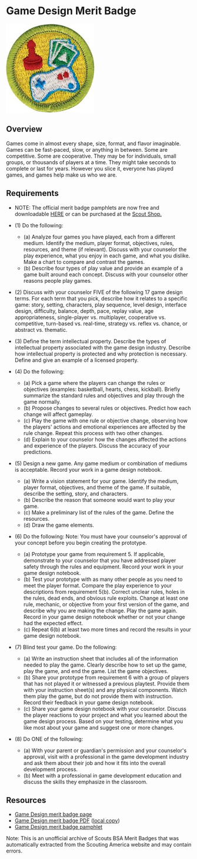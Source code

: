 

# Game Design Merit Badge

![Game Design Merit Badge](images/game-design-merit-badge.jpg)

## Overview



Games come in almost every shape, size, format, and flavor imaginable. Games can be fast-paced, slow, or anything in between. Some are competitive. Some are cooperative. They may be for individuals, small groups, or thousands of players at a time. They might take seconds to complete or last for years. However you slice it, everyone has played games, and games help make us who we are.

## Requirements

* NOTE:  The official merit badge pamphlets are now free and downloadable  [HERE](https://filestore.scouting.org/filestore/Merit_Badge_ReqandRes/Pamphlets/Game%20Design.pdf) or can be purchased at the [Scout Shop.](https://www.scoutshop.org/)
* (1) Do the following:
    * (a) Analyze four games you have played, each from a different medium. Identify the medium, player format, objectives, rules, resources, and theme (if relevant). Discuss with your counselor the play experience, what you enjoy in each game, and what you dislike. Make a chart to compare and contrast the games.
    * (b) Describe four types of play value and provide an example of a game built around each concept. Discuss with your counselor other reasons people play games.


* (2) Discuss with your counselor FIVE of the following 17 game design terms. For each term that you pick, describe how it relates to a specific game: story, setting, characters, play sequence, level design, interface design, difficulty, balance, depth, pace, replay value, age appropriateness, single-player vs. multiplayer, cooperative vs. competitive, turn-based vs. real-time, strategy vs. reflex vs. chance, or abstract vs. thematic.
* (3) Define the term  intellectual property. Describe the types of intellectual property associated with the game design industry. Describe how intellectual property is protected and why protection is necessary. Define and give an example of a licensed property.
* (4) Do the following:
    * (a) Pick a game where the players can change the rules or objectives (examples: basketball, hearts, chess, kickball). Briefly summarize the standard rules and objectives and play through the game normally.
    * (b) Propose changes to several rules or objectives. Predict how each change will affect gameplay.
    * (c) Play the game with one rule or objective change, observing how the players' actions and emotional experiences are affected by the rule change. Repeat this process with two other changes.
    * (d) Explain to your counselor how the changes affected the actions and experience of the players. Discuss the accuracy of your predictions.


* (5) Design a new game. Any game medium or combination of mediums is acceptable. Record your work in a game design notebook.
    * (a) Write a vision statement for your game. Identify the medium, player format, objectives, and theme of the game. If suitable, describe the setting, story, and characters.
    * (b) Describe the reason that someone would want to play your game.
    * (c) Make a preliminary list of the rules of the game. Define the resources.
    * (d) Draw the game elements.


* (6) Do the following: Note: You must have your counselor's approval of your concept before you begin creating the prototype.
    * (a) Prototype your game from requirement 5. If applicable, demonstrate to your counselor that you have addressed player safety through the rules and equipment. Record your work in your game design notebook.
    * (b) Test your prototype with as many other people as you need to meet the player format. Compare the play experience to your descriptions from requirement 5(b). Correct unclear rules, holes in the rules, dead ends, and obvious rule exploits. Change at least one rule, mechanic, or objective from your first version of the game, and describe why you are making the change. Play the game again. Record in your game design notebook whether or not your change had the expected effect.
    * (c) Repeat 6(b) at least two more times and record the results in your game design notebook.


* (7) Blind test your game. Do the following:
    * (a) Write an instruction sheet that includes all of the information needed to play the game. Clearly describe how to set up the game, play the game, and end the game. List the game objectives.
    * (b) Share your prototype from requirement 6 with a group of players that has not played it or witnessed a previous playtest. Provide them with your instruction sheet(s) and any physical components. Watch them play the game, but do not provide them with instruction. Record their feedback in your game design notebook.
    * (c) Share your game design notebook with your counselor. Discuss the player reactions to your project and what you learned about the game design process. Based on your testing, determine what you like most about your game and suggest one or more changes.


* (8) Do ONE of the following:
    * (a) With your parent or guardian's permission and your counselor's approval, visit with a professional in the game development industry and ask them about their job and how it fits into the overall development process.
    * (b) Meet with a professional in game development education and discuss the skills they emphasize in the classroom.




## Resources

- [Game Design merit badge page](https://www.scouting.org/merit-badges/game-design/)
- [Game Design merit badge PDF](https://filestore.scouting.org/filestore/Merit_Badge_ReqandRes/Pamphlets/Game%20Design.pdf) ([local copy](files/game-design-merit-badge.pdf))
- [Game Design merit badge pamphlet](https://www.scoutshop.org/game-design-merit-badge-pamphlet-660199.html)

Note: This is an unofficial archive of Scouts BSA Merit Badges that was automatically extracted from the Scouting America website and may contain errors.